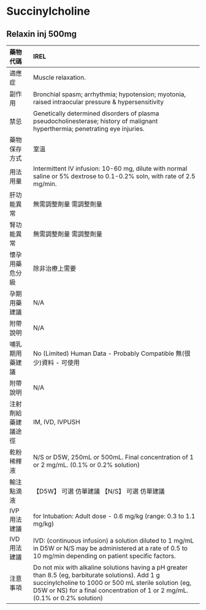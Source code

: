 # Succinylcholine

## Relaxin inj 500mg

| 藥物代碼           | IREL                                                                                                                                                                                                                                       |
|:-------------------|:-------------------------------------------------------------------------------------------------------------------------------------------------------------------------------------------------------------------------------------------|
| 適應症             | Muscle relaxation.                                                                                                                                                                                                                         |
| 副作用             | Bronchial spasm; arrhythmia; hypotension; myotonia, raised intraocular pressure & hypersensitivity                                                                                                                                         |
| 禁忌               | Genetically determined disorders of plasma pseudocholinesterase; history of malignant hyperthermia; penetrating eye injuries.                                                                                                              |
| 藥物保存方式       | 室溫                                                                                                                                                                                                                                       |
| 用法用量           | Intermittent IV infusion: 10-60 mg, dilute with normal saline or 5% dextrose to 0.1-0.2% soln, with rate of 2.5 mg/min.                                                                                                                    |
| 肝功能異常         | 無需調整劑量  需調整劑量                                                                                                                                                                                                                   |
| 腎功能異常         | 無需調整劑量  需調整劑量                                                                                                                                                                                                                   |
| 懷孕用藥危分級     | 除非治療上需要                                                                                                                                                                                                                             |
| 孕期用藥建議       | N/A                                                                                                                                                                                                                                        |
| 附帶說明           | N/A                                                                                                                                                                                                                                        |
| 哺乳期用藥建議     | No (Limited) Human Data - Probably Compatible 無(很少)資料 - 可使用                                                                                                                                                                        |
| 附帶說明           | N/A                                                                                                                                                                                                                                        |
| 注射劑給藥建議途徑 | IM, IVD, IVPUSH                                                                                                                                                                                                                            |
| 乾粉稀釋液         | N/S or D5W, 250mL or 500mL. Final concentration of 1 or 2 mg/mL. (0.1% or 0.2% solution)                                                                                                                                                   |
| 輸注點滴液         | 【D5W】 可選 仿單建議  【N/S】 可選 仿單建議                                                                                                                                                                                               |
| IVP 用法建議       | for Intubation: Adult dose - 0.6 mg/kg (range: 0.3 to 1.1 mg/kg)                                                                                                                                                                           |
| IVD 用法建議       | IVD: (continuous infusion) a solution diluted to 1 mg/mL in D5W or N/S may be administered at a rate of 0.5 to 10 mg/min depending on patient specific factors.                                                                            |
| 注意事項           | Do not mix with alkaline solutions having a pH greater than 8.5 (eg, barbiturate solutions). Add 1 g succinylcholine to 1000 or 500 mL sterile solution (eg, D5W or NS) for a final concentration of 1 or 2 mg/mL. (0.1% or 0.2% solution) |

